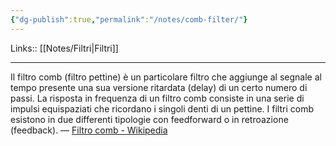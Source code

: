 ```yaml
---
{"dg-publish":true,"permalink":"/notes/comb-filter/"}
---
```


Links:: [[Notes/Filtri\|Filtri]]

---
Il filtro comb (filtro pettine) è un particolare filtro che aggiunge al segnale al tempo presente una sua versione ritardata (delay) di un certo numero di passi. La risposta in frequenza di un filtro comb consiste in una serie di impulsi equispaziati che ricordano i singoli denti di un pettine. I filtri comb esistono in due differenti tipologie con feedforward o in retroazione (feedback). — [Filtro comb - Wikipedia](https://it.wikipedia.org/wiki/Filtro_comb)



